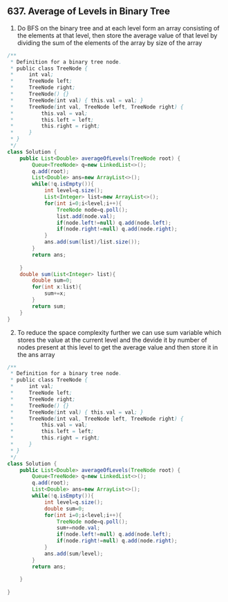 ## 637.  Average of Levels in Binary Tree

1. Do BFS on the binary tree and at each level form an array consisting of the elements at that level, then store the average value of that level by dividing the sum of the elements of the array by size of the array
```java
/**
 * Definition for a binary tree node.
 * public class TreeNode {
 *     int val;
 *     TreeNode left;
 *     TreeNode right;
 *     TreeNode() {}
 *     TreeNode(int val) { this.val = val; }
 *     TreeNode(int val, TreeNode left, TreeNode right) {
 *         this.val = val;
 *         this.left = left;
 *         this.right = right;
 *     }
 * }
 */
class Solution {
    public List<Double> averageOfLevels(TreeNode root) {
        Queue<TreeNode> q=new LinkedList<>();
        q.add(root);
        List<Double> ans=new ArrayList<>();
        while(!q.isEmpty()){
            int level=q.size();
            List<Integer> list=new ArrayList<>();
            for(int i=0;i<level;i++){
                TreeNode node=q.poll();
                list.add(node.val);
                if(node.left!=null) q.add(node.left);
                if(node.right!=null) q.add(node.right);
            }
            ans.add(sum(list)/list.size());
        }
        return ans;
        
    }
    double sum(List<Integer> list){
        double sum=0;
        for(int x:list){
            sum+=x;
        }
        return sum;
    }
}
```


2. To reduce the space complexity further we can use sum variable which stores the value at the current level and the devide it by number of nodes present at this level to get the average value and then store it in the ans array
```java
/**
 * Definition for a binary tree node.
 * public class TreeNode {
 *     int val;
 *     TreeNode left;
 *     TreeNode right;
 *     TreeNode() {}
 *     TreeNode(int val) { this.val = val; }
 *     TreeNode(int val, TreeNode left, TreeNode right) {
 *         this.val = val;
 *         this.left = left;
 *         this.right = right;
 *     }
 * }
 */
class Solution {
    public List<Double> averageOfLevels(TreeNode root) {
        Queue<TreeNode> q=new LinkedList<>();
        q.add(root);
        List<Double> ans=new ArrayList<>();
        while(!q.isEmpty()){
            int level=q.size();
            double sum=0;
            for(int i=0;i<level;i++){
                TreeNode node=q.poll();
                sum+=node.val;
                if(node.left!=null) q.add(node.left);
                if(node.right!=null) q.add(node.right);
            }
            ans.add(sum/level);
        }
        return ans;
        
    }
    
}
```

